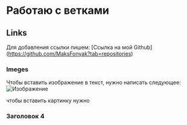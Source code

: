 # Работаю с ветками

## Links

Для добавления ссылки пишем: [Ссылка на мой Github] (https://github.com/MaksFonyak?tab=repositories)

### Imeges

Чтобы вставить изображение в текст, нужно написать следующее:
![Изображение](imege_1.png)

чтобы вставить картинку нужно 

### Заголовок 4